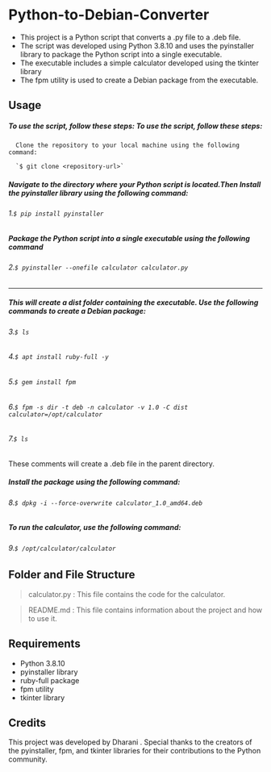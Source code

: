 # Python-to-Debian-Converter

- This project is a Python script that converts a .py file to a .deb file.
-  The script was developed using Python 3.8.10 and uses the pyinstaller library to package the Python script into a single executable.
- The executable includes a simple calculator developed using the tkinter library
- The fpm utility is used to create a Debian package from the executable.


## Usage 

##### To use the script, follow these steps:      To use the script, follow these steps:    
      
	  Clone the repository to your local machine using the following command:
      
	  `$ git clone <repository-url>`
 
 ##### Navigate to the directory where your Python script is located.Then Install the pyinstaller library using the following command:
      
######  1.`$ pip install pyinstaller`

 ##### Package the Python script into a single executable using the following command    
 
######  2.`$ pyinstaller --onefile calculator calculator.py`
----
 ##### This will create a dist folder containing the executable. Use the following commands to create a Debian package:
      
######  3.`$ ls`
######  4.`$ apt install ruby-full -y`
######  5.`$ gem install fpm`
######  6.`$ fpm -s dir -t deb -n calculator -v 1.0 -C dist calculator=/opt/calculator`
######  7.`$ ls`
These comments  will create a .deb file in the parent directory.

 ##### Install the package using the following command:
 
######  8.`$ dpkg -i --force-overwrite calculator_1.0_amd64.deb`

 ##### To run the calculator, use the following command:
 
######  9.`$ /opt/calculator/calculator`


 ## Folder and File Structure

 
>calculator.py : This file contains the code for the calculator.

>README.md : This file contains information about the project and how to use it.
		  

## Requirements

- Python 3.8.10
- pyinstaller library
- ruby-full package
- fpm utility
- tkinter library


## Credits

This project was developed by Dharani . Special thanks to the creators of the pyinstaller, fpm, and tkinter libraries for their contributions to the Python community.

